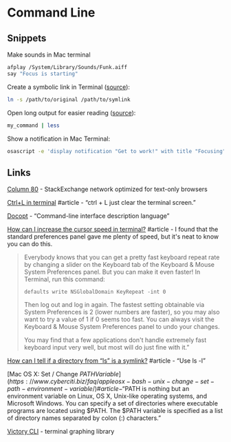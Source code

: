 # Command Line

## Snippets

Make sounds in Mac terminal

```bash
afplay /System/Library/Sounds/Funk.aiff
say "Focus is starting"
```

Create a symbolic link in Terminal \([source](https://apple.stackexchange.com/a/115647/50815)\):

```bash
ln -s /path/to/original /path/to/symlink
```

Open long output for easier reading \([source](https://superuser.com/a/1159908/102414)\):

```bash
my_command | less
```

Show a notification in Mac Terminal:

```bash
osascript -e 'display notification "Get to work!" with title "Focusing"'
```

## Links

[Column 80](https://stackapps.com/questions/542/column-80-plain-text-optimised-stack-exchange) - StackExchange network optimized for text-only browsers

[Ctrl+L in terminal](https://askubuntu.com/questions/434240/ctrll-in-terminal) \#article - “ctrl + L just clear the terminal screen.”

[Docopt](http://docopt.org/) - “Command-line interface description language”

[How can I increase the cursor speed in terminal?](https://stackoverflow.com/a/4490124/937377) \#article - I found that the standard preferences panel gave me plenty of speed, but it's neat to know you can do this.

> Everybody knows that you can get a pretty fast keyboard repeat rate by changing a slider on the Keyboard tab of the Keyboard & Mouse System Preferences panel. But you can make it even faster! In Terminal, run this command:
>
> `defaults write NSGlobalDomain KeyRepeat -int 0`
>
> Then log out and log in again. The fastest setting obtainable via System Preferences is 2 \(lower numbers are faster\), so you may also want to try a value of 1 if 0 seems too fast. You can always visit the Keyboard & Mouse System Preferences panel to undo your changes.
>
> You may find that a few applications don't handle extremely fast keyboard input very well, but most will do just fine with it.”

[How can I tell if a directory from “ls” is a symlink?](https://stackoverflow.com/a/15103946/937377) \#article - “Use ls -l”

[Mac OS X: Set / Change $PATH Variable](https://www.cyberciti.biz/faq/appleosx-bash-unix-change-set-path-environment-variable/) \#article - “$PATH is nothing but an environment variable on Linux, OS X, Unix-like operating systems, and Microsoft Windows. You can specify a set of directories where executable programs are located using $PATH. The $PATH variable is specified as a list of directory names separated by colon \(:\) characters.”

[Victory CLI](https://formidable.com/blog/2016/08/29/terminal-charts-with-victory-cli/) - terminal graphing library



